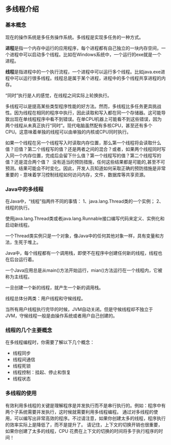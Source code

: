 ## 多线程介绍
### 基本概念
现在的操作系统是多任务操作系统。多线程是实现多任务的一种方式。

**进程**是指一个内存中运行的应用程序，每个进程都有自己独立的一块内存空间，一个进程中可以启动多个线程。比如在Windows系统中，一个运行的exe就是一个进程。

**线程**是指进程中的一个执行流程，一个进程中可以运行多个线程。比如java.exe进程中可以运行很多线程。线程总是属于某个进程，进程中的多个线程共享进程的内存。

“同时”执行是人的感觉，在线程之间实际上轮换执行。

多线程可以是提高某些类型程序性能的好方法。然而，多线程比多任务更具挑战性。因为线程在相同的程序中执行，因此读取和写入都在同一个存储器。这可能导致出现在单线程程序中看不到错误。在单CPU机器上可能看不到这些错误，因为两个线程从未真正执行“同时”。现代电脑虽然配有多核CPU，甚至还有多个CPU。这意味着单独的线程可以由单独的内核或CPU同时执行。

如果一个线程在另一个线程写入时读取内存位置，那么第一个线程将会读取什么值？旧值？第二个线程写的值？还是两者之间的混合？或者，如果两个线程同时写入同一个内存位置，完成后会留下什么值？第一个线程写的值？第二个线程写的值？还是混合两个值？  没有适当的预防措施，任何这些结果都是可能的,甚至不可预测。结果可能会不时变化。因此，开发人员知道如何采取正确的预防措施是非常重要的 - 意味着学习控制线程如何访问内存，文件，数据库等共享资源。

### Java中的多线程
在Java中，“线程”指两件不同的事情： 
1、java.lang.Thread类的一个实例；
2、线程的执行。

使用java.lang.Thread类或者java.lang.Runnable接口编写代码来定义、实例化和启动新线程。

一个Thread类实例只是一个对象，像Java中的任何其他对象一样，具有变量和方法，生死于堆上。

Java中，每个线程都有一个调用栈，即使不在程序中创建任何新的线程，线程也在后台运行着。

一个Java应用总是从main()方法开始运行，mian()方法运行在一个线程内，它被称为主线程。

一旦创建一个新的线程，就产生一个新的调用栈。

线程总体分两类：用户线程和守候线程。

当所有用户线程执行完毕的时候，JVM自动关闭。但是守候线程却不独立于JVM，守候线程一般是由操作系统或者用户自己创建的。

### 线程的几个主要概念
在多线程编程时，你需要了解以下几个概念：
* 线程同步
* 线程间通信
* 线程死锁
* 线程控制：挂起、停止和恢复
* 线程状态

### 多线程的使用
有效利用多线程的关键是理解程序是并发执行而不是串行执行的。例如：程序中有两个子系统需要并发执行，这时候就需要利用多线程编程。
通过对多线程的使用，可以编写出非常高效的程序。不过请注意，如果你创建太多的线程，程序执行的效率实际上是降低了，而不是提升了。
请记住，上下文的切换开销也很重要，如果你创建了太多的线程，CPU 花费在上下文的切换的时间将多于执行程序的时间！

